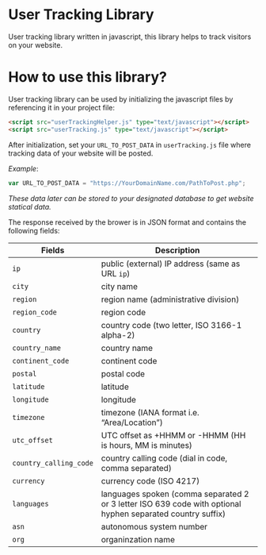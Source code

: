 # User Tracking Library
User tracking library written in javascript, this library helps to track visitors on your website.

# How to use this library?
User tracking library can be used by initializing the javascript files by referencing it in your project file:

```html
<script src="userTrackingHelper.js" type="text/javascript"></script>
<script src="userTracking.js" type="text/javascript"></script>
```

After initialization, set your `URL_TO_POST_DATA` in `userTracking.js` file where tracking data of your website will be posted.

*Example*:
```js
var URL_TO_POST_DATA = "https://YourDomainName.com/PathToPost.php";
```
*These data later can be stored to your designated database to get website statical data.*

The response received by the brower is in JSON format and contains the following fields:

Fields | Description
--- | --- 
`ip` | public (external) IP address (same as URL `ip`)
`city` | city name
`region` | region name (administrative division)
`region_code` | region code
`country` | country code (two letter, ISO 3166-1 alpha-2)
`country_name` | country name
`continent_code` | continent code
`postal` | postal code
`latitude` | latitude
`longitude` | longitude
`timezone` | timezone (IANA format i.e. “Area/Location”)
`utc_offset` | 	UTC offset as +HHMM or -HHMM (HH is hours, MM is minutes)
`country_calling_code` | country calling code (dial in code, comma separated)
`currency` | currency code (ISO 4217)
`languages` | languages spoken (comma separated 2 or 3 letter ISO 639 code with optional hyphen separated country suffix)
`asn` | autonomous system number
`org` | organinzation name

